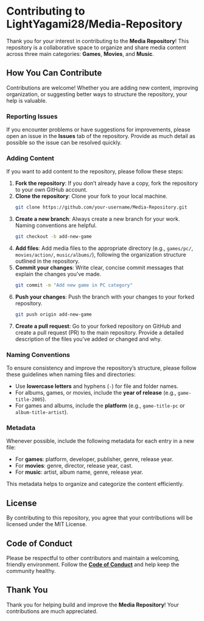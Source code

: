 # Contributing to LightYagami28/Media-Repository

Thank you for your interest in contributing to the **Media Repository**! This repository is a collaborative space to organize and share media content across three main categories: **Games**, **Movies**, and **Music**.

## How You Can Contribute
Contributions are welcome! Whether you are adding new content, improving organization, or suggesting better ways to structure the repository, your help is valuable.

### Reporting Issues
If you encounter problems or have suggestions for improvements, please open an issue in the **Issues** tab of the repository. Provide as much detail as possible so the issue can be resolved quickly.

### Adding Content
If you want to add content to the repository, please follow these steps:

1. **Fork the repository**: If you don’t already have a copy, fork the repository to your own GitHub account.
2. **Clone the repository**: Clone your fork to your local machine.
   ```bash
   git clone https://github.com/your-username/Media-Repository.git
   ```
3. **Create a new branch**: Always create a new branch for your work. Naming conventions are helpful.
   ```bash
   git checkout -b add-new-game
   ```
4. **Add files**: Add media files to the appropriate directory (e.g., `games/pc/`, `movies/action/`, `music/albums/`), following the organization structure outlined in the repository.
5. **Commit your changes**: Write clear, concise commit messages that explain the changes you’ve made.
   ```bash
   git commit -m "Add new game in PC category"
   ```
6. **Push your changes**: Push the branch with your changes to your forked repository.
   ```bash
   git push origin add-new-game
   ```
7. **Create a pull request**: Go to your forked repository on GitHub and create a pull request (PR) to the main repository. Provide a detailed description of the files you’ve added or changed and why.

### Naming Conventions
To ensure consistency and improve the repository’s structure, please follow these guidelines when naming files and directories:
- Use **lowercase letters** and hyphens (`-`) for file and folder names.
- For albums, games, or movies, include the **year of release** (e.g., `game-title-2005`).
- For games and albums, include the **platform** (e.g., `game-title-pc` or `album-title-artist`).

### Metadata
Whenever possible, include the following metadata for each entry in a new file:
- For **games**: platform, developer, publisher, genre, release year.
- For **movies**: genre, director, release year, cast.
- For **music**: artist, album name, genre, release year.

This metadata helps to organize and categorize the content efficiently.

## License
By contributing to this repository, you agree that your contributions will be licensed under the MIT License.

## Code of Conduct
Please be respectful to other contributors and maintain a welcoming, friendly environment. Follow the **[Code of Conduct](https://www.contributor-covenant.org/)** and help keep the community healthy.

## Thank You
Thank you for helping build and improve the **Media Repository**! Your contributions are much appreciated.
